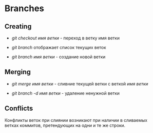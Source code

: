 # Branches

## Creating

* *git checkout имя ветки* - переход в ветку имя ветки

* *git branch* отображает список текущих веток

* *git branch имя ветки* - создание новой ветки

## Merging

* *git merge имя ветки* - сливние текущей ветки с веткой *имя ветки*

* *git branch -d имя ветки* - удаление ненужной ветки

## Conflicts

Конфликты веток при слиянии возникают при наличии в сливаемых ветках коммитов, претендующих на одни и те же строки.
